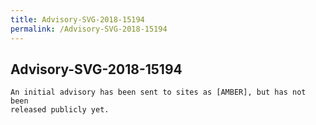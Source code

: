 ```yaml
---
title: Advisory-SVG-2018-15194
permalink: /Advisory-SVG-2018-15194
---
```


## Advisory-SVG-2018-15194

```
An initial advisory has been sent to sites as [AMBER], but has not been
released publicly yet.
```
